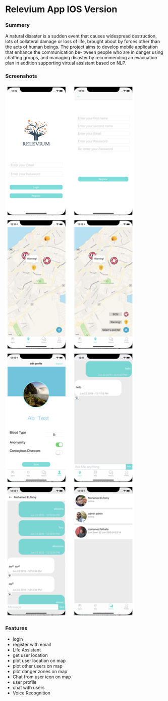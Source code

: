 # Relevium App IOS Version

### Summery 

A natural disaster is a sudden event that causes widespread destruction, lots of collateral damage or loss of life, brought about by forces other than the acts of human beings. The project aims to develop mobile application that enhance the communication be- tween people who are in danger using chatting groups, and managing disaster by recommending an evacuation plan in addition supporting virtual assistant based on NLP.

### Screenshots
![Login and registration](https://github.com/relevium/IOS-APP/blob/team/Screen%20Shot%202019-10-01%20at%2011.57.04%20PM.png)
![](https://github.com/relevium/IOS-APP/blob/team/Screen%20Shot%202019-10-01%20at%2011.57.18%20PM.png)
![](https://github.com/relevium/IOS-APP/blob/team/Screen%20Shot%202019-10-01%20at%2011.57.25%20PM.png)
![](https://github.com/relevium/IOS-APP/blob/team/Screen%20Shot%202019-10-01%20at%2011.57.31%20PM.png)
### Features

* login
* register with email
* Life Assistant
* get user location
* plot user location on map
* plot other users on map
* plot danger zones on map
* Chat from user icon on map
* user profile
* chat with users
* Voice Recognition 
